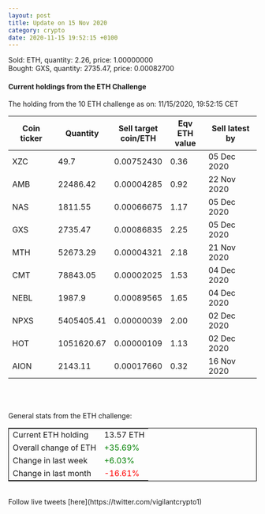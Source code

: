 ```yaml
---
layout: post
title: Update on 15 Nov 2020
category: crypto
date: 2020-11-15 19:52:15 +0100
---
```

<!-- Global site tag (gtag.js) - Google Analytics -->
<script async src="https://www.googletagmanager.com/gtag/js?id=UA-103831149-5"></script>
<script>
  window.dataLayer = window.dataLayer || [];
  function gtag(){dataLayer.push(arguments);}
  gtag('js', new Date());

  gtag('config', 'UA-103831149-5');
</script>
Sold: ETH, quantity:         2.26, price:   1.00000000<br>Bought: GXS, quantity:      2735.47, price:   0.00082700<br>

#### Current holdings from the ETH Challenge

The holding from the 10 ETH challenge as on: 11/15/2020, 19:52:15 CET

|Coin ticker|Quantity|Sell target<br>coin/ETH|Eqv ETH<br>value|Sell latest by|
|-----------|--------|-----------|-----------|--------------|
XZC|49.7|  0.00752430|0.36|05 Dec 2020|
AMB|22486.42|  0.00004285|0.92|22 Nov 2020|
NAS|1811.55|  0.00066675|1.17|05 Dec 2020|
GXS|2735.47|  0.00086835|2.25|05 Dec 2020|
MTH|52673.29|  0.00004321|2.18|21 Nov 2020|
CMT|78843.05|  0.00002025|1.53|04 Dec 2020|
NEBL|1987.9|  0.00089565|1.65|04 Dec 2020|
NPXS|5405405.41|  0.00000039|2.00|02 Dec 2020|
HOT|1051620.67|  0.00000109|1.13|02 Dec 2020|
AION|2143.11|  0.00017660|0.32|16 Nov 2020|

<br>
<br>
<br>
General stats from the ETH challenge:

<table style="border:1px solid black;margin-left:auto;margin-right:auto;">
	<tbody>
	<tr>
		<td>Current ETH holding</td>
		<td>     13.57 ETH</td>
	</tr>
	<tr>
		<td>Overall change of ETH</td>
		<td><font color="green">+35.69%</font></td>
	</tr>
	<tr>
		<td>Change in last week</td>
		<td><font color="green">+6.03%</font></td>
	</tr>
	<tr>
		<td>Change in last month</td>
		<td><font color="red">-16.61%</font></td>
	</tr>
	</tbody>
</table>

<br>
Follow live tweets [here](https://twitter.com/vigilantcrypto1)
<br>
<br>